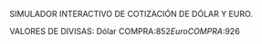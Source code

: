 SIMULADOR INTERACTIVO DE COTIZACIÓN DE DÓLAR Y EURO.

VALORES DE DIVISAS: Dólar COMPRA:$852 Euro COMPRA:$926
